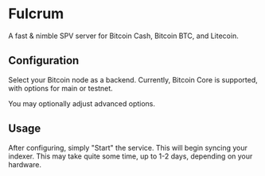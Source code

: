 # Fulcrum
A fast & nimble SPV server for Bitcoin Cash, Bitcoin BTC, and Litecoin.

## Configuration
Select your Bitcoin node as a backend.  Currently, Bitcoin Core is supported, with options for main or testnet.

You may optionally adjust advanced options.

## Usage
After configuring, simply "Start" the service.  This will begin syncing your indexer.  This may take quite some time, up to 1-2 days, depending on your hardware.
